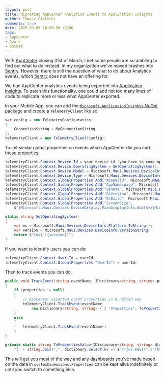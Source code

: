 ```yaml
---
layout: post
title: Migrating AppCenter Analytics Events to Application Insights
author: Tomasz Cielecki
comments: true
date: 2025-03-05 16:00:00 +0100
tags:
- AppCenter
- Azure
- dotnet
---
```

With [AppCenter][appcenter] closing 31st of March, I bet some people are scrambling to find out what to do instead.
In my organization we've moved crashes into [Sentry][sentry]. However, there is still the question of what to do about
Analytics events, which [Sentry][sentry] does not have an offering for.

We had AppCenter analytics events being exported into [Application Insights][appinsights]. To patch this functionality,
one could add not too many lines of code to replicate more or less what AppCenter exported.

In your Mobile App, you can add the [`Microsoft.ApplicationInsights` NuGet package][nuget] and create a `TelemetryClient` like so:

```csharp
var config = new TelemetryConfiguration
{
    ConnectionString = MyConnectionString
};
telemetryClient = new TelemetryClient(config);
```

To set similar global properties on events which AppCenter did you add these properties:

```csharp
telemetryClient.Context.Device.Id = your device id (you have to come up with something for this, I just save a GUID);
telemetryClient.Context.Device.OperatingSystem = GetOperatingSystem();
telemetryClient.Context.Device.Model = Microsoft.Maui.Devices.DeviceInfo.Manufacturer;
telemetryClient.Context.Device.Type = Microsoft.Maui.Devices.DeviceInfo.Model;
telemetryClient.Context.GlobalProperties.Add("AppBuild", Microsoft.Maui.ApplicationModel.VersionTracking.CurrentBuild);
telemetryClient.Context.GlobalProperties.Add("AppNamespace", Microsoft.Maui.ApplicationModel.AppInfo.PackageName);
telemetryClient.Context.GlobalProperties.Add("OsName", Microsoft.Maui.Devices.DeviceInfo.Platform.ToString());
telemetryClient.Context.GlobalProperties.Add("OsVersion", Microsoft.Maui.Devices.DeviceInfo.VersionString);
telemetryClient.Context.GlobalProperties.Add("OsBuild", Microsoft.Maui.Devices.DeviceInfo.Version.Build.ToString());
telemetryClient.Context.GlobalProperties.Add("ScreenSize",
    $"{Microsoft.Maui.Devices.DeviceDisplay.MainDisplayInfo.Width}x{Microsoft.Maui.Devices.DeviceDisplay.MainDisplayInfo.Height}");

static string GetOperatingSystem()
{
    var os = Microsoft.Maui.Devices.DeviceInfo.Platform.ToString();
    var version = Microsoft.Maui.Devices.DeviceInfo.VersionString;
    return $"{os} ({version})";
}
```

If you want to identify users you can do:

```csharp
telemetryClient.Context.User.Id = userId;
telemetryClient.Context.GlobalProperties["UserId"] = userId;
```

Then to track events you can do:

```csharp
public void TrackEvent(string eventName, IDictionary<string, string> properties = null)
{
    if (properties != null)
    {
        // AppCenter exported event properties in a nested way
        telemetryClient.TrackEvent(eventName,
            new Dictionary<string, string> { { "Properties", ToPropertiesValue(properties) } });
    }
    else
    {
        telemetryClient.TrackEvent(eventName);
    }
}

private static string ToPropertiesValue(IDictionary<string, string> dictionary) =>
    "{" + string.Join(",", dictionary.Select(kv => $"\"{kv.Key}\":\"{kv.Value}\"")) + "}";
```

This will get you most of the way and any dashboards you've made based on the data in `customDimensions.Properties` can
be kept alive indefinitely or until you switch to something else.

[appcenter]: https://appcenter.ms
[sentry]: https://sentry.io
[appinsights]: https://learn.microsoft.com/en-us/azure/azure-monitor/app/app-insights-overview
[nuget]: https://www.nuget.org/packages/Microsoft.ApplicationInsights
